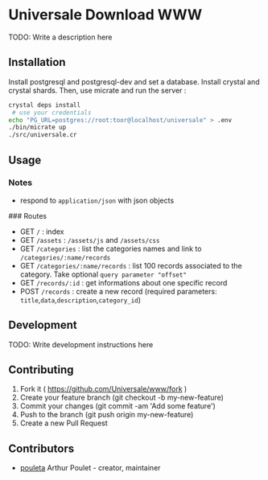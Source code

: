 # Universale Download WWW

TODO: Write a description here

## Installation

Install postgresql and postgresql-dev and set a database.
Install crystal and crystal shards.
Then, use micrate and run the server :
```sh
crystal deps install
 # use your credentials
echo "PG_URL=postgres://root:toor@localhost/universale" > .env
./bin/micrate up
./src/universale.cr
```


## Usage

### Notes

- respond to ``application/json`` with json objects

### Routes

- GET ``/`` : index
- GET ``/assets`` : ``/assets/js`` and ``/assets/css``
- GET ``/categories`` : list the categories names and link to ``/categories/:name/records``
- GET ``/categories/:name/records`` : list 100 records associated to the category. Take optional ``query parameter "offset"``
- GET ``/records/:id`` : get informations about one specific record
- POST ``/records`` : create a new record (required parameters: ``title``,``data``,``description``,``category_id``)

## Development

TODO: Write development instructions here


## Contributing

1. Fork it ( https://github.com/Universale/www/fork )
2. Create your feature branch (git checkout -b my-new-feature)
3. Commit your changes (git commit -am 'Add some feature')
4. Push to the branch (git push origin my-new-feature)
5. Create a new Pull Request

## Contributors

- [pouleta](https://github.com/Nephos) Arthur Poulet - creator, maintainer
